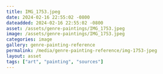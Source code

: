 ```yaml
---
title: IMG_1753.jpeg
date: 2024-02-16 22:55:02 -0800
dateadded: 2024-02-16 22:55:02 -0800
asset: /assets/genre-paintings/IMG_1753.jpeg
image: /assets/genre-paintings/IMG_1753.jpeg
categories: image
gallery: genre-painting-reference
permalink: /media/genre-painting-reference/img-1753-jpeg
layout: asset
tags: ["art", "painting", "sources"]
--- 
```

